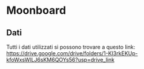 # Moonboard

## Dati
Tutti i dati utilizzati si possono trovare a questo link:
https://drive.google.com/drive/folders/1-KI3rkEKUp-kfoWxsWlLJ6sKM6QOYs56?usp=drive_link
